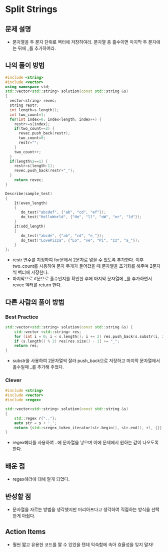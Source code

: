 #  Split Strings

## 문제 설명

*   문자열을 두 문자 단위로 벡터에 저장하여라. 문자열 총 홀수이면 마지막 두 문자에는 뒤에 _를 추가하여라.

## 나의 풀이 방법
```cpp
#include <string>
#include <vector>
using namespace std;
std::vector<std::string> solution(const std::string &s)
{
  vector<string> revec;
  string restr;
  int length=s.length();
  int two_count=1;
  for(int index=0; index<length; index++) {
    restr+=s[index];
    if(two_count==2) {
      revec.push_back(restr);
      two_count=0;
      restr="";
    }
    two_count++;
  }
  if(length%2==1) {
    restr=s[length-1];
    revec.push_back(restr+"_");
  }
    return revec;
}

Describe(sample_test)
{
    It(even_length)
    {
       do_test("abcdef", {"ab", "cd", "ef"});
       do_test("HelloWorld", {"He", "ll", "oW", "or", "ld"});
    }
    It(odd_length)
    {
       do_test("abcde", {"ab", "cd", "e_"});
       do_test("LovePizza", {"Lo", "ve", "Pi", "zz", "a_"});
    }
};
```

*   restr 변수를 지정하여 for문에서 2문자로 넣을 수 있도록 추가한다. 이후 two_count를 사용하여 문자 두개가 들어갔을 때 문자열을 초기화를 해주며 2문자씩 벡터에 저장한다.
*   마지막으로 if문으로 홀수인지를 확인한 후에 마지막 문자열에 _를 추가하면서 revec 벡터를 return 한다.

## 다른 사람의 풀이 방법

### Best Practice

```cpp
std::vector<std::string> solution(const std::string &s) {
    std::vector <std::string> res;
    for (int i = 0; i < s.length(); i += 2) res.push_back(s.substr(i, 2));
    if (s.length() % 2) res[res.size() - 1] += "_";
    return res;
}
```

*   substr을 사용하여 2문자열씩 잘라 push_back으로 저장하고 마지막 문자열에서 홀수일때 _를 추가해 주었다.

### Clever

```cpp
#include <string>
#include <vector>
#include <regex>

std::vector<std::string> solution(const std::string &s)
{
    std::regex r{".."};
    auto str = s + '_';
    return {std::sregex_token_iterator(str.begin(), str.end(), r), {}};
}
```

*   regex헤더를 사용하여 ..에 문자열을 넣으며 이에 문제에서 원하는 값이 나오도록 한다.

## 배운 점

*   regex헤더에 대해 알게 되었다.

## 반성할 점

*   문자열을 자르는 방법을 생각했지만 머리아프다고 생각하여 직접하는 방식을 선택한게 아쉽다.

## Action Items

*   훨씬 짧고 유용한 코드를 짤 수 있었을 텐데 익숙함에 속아 효율성을 잊지 말자!
